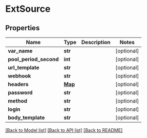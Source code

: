 # ExtSource

## Properties
Name | Type | Description | Notes
------------ | ------------- | ------------- | -------------
**var_name** | **str** |  | [optional] 
**pool_period_second** | **int** |  | [optional] 
**url_template** | **str** |  | [optional] 
**webhook** | **str** |  | [optional] 
**headers** | [**Map**](Map.md) |  | [optional] 
**password** | **str** |  | [optional] 
**method** | **str** |  | [optional] 
**login** | **str** |  | [optional] 
**body_template** | **str** |  | [optional] 

[[Back to Model list]](../README.md#documentation-for-models) [[Back to API list]](../README.md#documentation-for-api-endpoints) [[Back to README]](../README.md)


